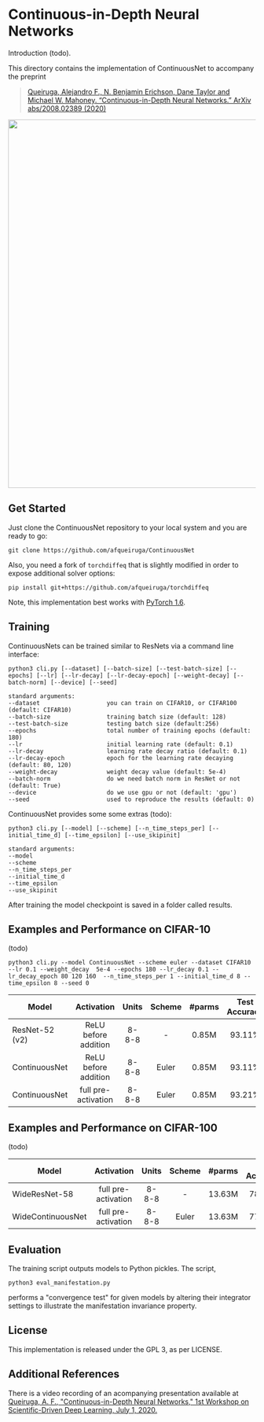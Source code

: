# Continuous-in-Depth Neural Networks

Introduction (todo).

This directory contains the implementation of ContinuousNet to accompany the preprint
> [Queiruga, Alejandro F., N. Benjamin Erichson, Dane Taylor and Michael W. Mahoney. “Continuous-in-Depth Neural Networks.” ArXiv abs/2008.02389 (2020)](https://arxiv.org/abs/2008.02389)

<img src="https://github.com/erichson/data/blob/master/img/ContinuousNet_overview.png" width="750">


## Get Started

Just clone the ContinuousNet repository to your local system and you are ready to go:
```
git clone https://github.com/afqueiruga/ContinuousNet
```

Also, you need a fork of `torchdiffeq` that is slightly modified in order to expose additional solver options: 
```
pip install git+https://github.com/afqueiruga/torchdiffeq
```

Note, this implementation best works with [PyTorch 1.6](https://pytorch.org/).

## Training

ContinuousNets can be trained similar to ResNets via a command line interface:
```
python3 cli.py [--dataset] [--batch-size] [--test-batch-size] [--epochs] [--lr] [--lr-decay] [--lr-decay-epoch] [--weight-decay] [--batch-norm] [--device] [--seed]

standard arguments:
--dataset                   you can train on CIFAR10, or CIFAR100 (default: CIFAR10)	
--batch-size                training batch size (default: 128)
--test-batch-size           testing batch size (default:256)
--epochs                    total number of training epochs (default: 180)
--lr                        initial learning rate (default: 0.1)
--lr-decay                  learning rate decay ratio (default: 0.1)
--lr-decay-epoch            epoch for the learning rate decaying (default: 80, 120)
--weight-decay              weight decay value (default: 5e-4)
--batch-norm                do we need batch norm in ResNet or not (default: True)
--device                    do we use gpu or not (default: 'gpu')
--seed                      used to reproduce the results (default: 0)
```




ContinuousNet provides some some extras (todo):
```
python3 cli.py [--model] [--scheme] [--n_time_steps_per] [--initial_time_d] [--time_epsilon] [--use_skipinit]

standard arguments:
--model
--scheme
--n_time_steps_per
--initial_time_d
--time_epsilon
--use_skipinit
```


After training the model checkpoint is saved in a folder called results.

## Examples and Performance on CIFAR-10

(todo)

```
python3 cli.py --model ContinuousNet --scheme euler --dataset CIFAR10 --lr 0.1 --weight_decay  5e-4 --epochs 180 --lr_decay 0.1 --lr_decay_epoch 80 120 160  --n_time_steps_per 1 --initial_time_d 8 --time_epsilon 8 --seed 0
```

| Model           | Activation            |  Units  | Scheme      | #parms  | Test Accuracy | Time |
| ----------------|:---------------------:|:-------:|:----------: |:-------:|:-------------:|:----:|
| ResNet-52 (v2)  | ReLU before addition  | 8-8-8   | -           | 0.85M   | 93.11%        |105 (m)|
| ContinuousNet   | ReLU before addition  | 8-8-8   | Euler       | 0.85M   | 93.11%        |85 (m)|
| ContinuousNet   | full pre-activation   | 8-8-8   | Euler       | 0.85M   | 93.21%        |83 (m) |






## Examples and Performance on CIFAR-100

(todo)

| Model             | Activation            |  Units  | Scheme      | #parms  | Test Accuracy | Time  |
| ------------------|:---------------------:|:-------:|:----------: |:-------:|:-------------:|:-----:|
| WideResNet-58     | full pre-activation   | 8-8-8   | -           |  13.63M |   78.87%      |193 (m)|
| WideContinuousNet | full pre-activation   | 8-8-8   | Euler       |  13.63M |   77.82%      |141 (m)|



## Evaluation

The training script outputs models to Python pickles. The script,
```
python3 eval_manifestation.py
```
performs a "convergence test" for given models by altering their integrator settings to illustrate the manifestation invariance property.

## License

This implementation is released under the GPL 3, as per LICENSE.

## Additional References

There is a video recording of an acompanying presentation available at [Queiruga, A. F., "Continuous-in-Depth Neural Networks," 1st Workshop on Scientific-Driven Deep Learning, July 1, 2020.](https://www.youtube.com/watch?v=_aX3T1Smg54)


